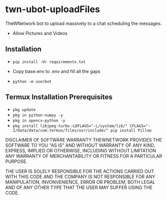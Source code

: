 # twn-ubot-uploadFiles
TheWNetwork bot to upload massively to a chat scheduling the messages.
- Allow Pictures and Videos


## Installation
- ``pip install -Ur requirements.txt``

- Copy base.env to .env and fill all the gaps

- ``python -m userbot`` 

## Termux Installation Prerequisites

- ``pkg update`` 
- ``pkg in python-numpy -y`` 
- ``pkg in opencv-python -y``
- ``pkg install libjpeg-turbo``
-``LDFLAGS="-L/system/lib/" CFLAGS="-I/data/data/com.termux/files/usr/include/" pip install Pillow``

DISCLAIMER OF SOFTWARE WARRANTY
THEWNETWORK PROVIDES THE SOFTWARE TO YOU "AS IS" AND WITHOUT WARRANTY OF ANY KIND, EXPRESS, IMPLIED OR OTHERWISE, INCLUDING WITHOUT LIMITATION ANY WARRANTY OF MERCHANTABILITY OR FITNESS FOR A PARTICULAR PURPOSE.

THE USER IS SOLELY RESPONSIBLE FOR THE ACTIONS CARRIED OUT WITH THIS CODE AND THE COMPANY IS NOT RESPONSIBLE FOR ANY MANIPULATION, INVONVENIENCE, ERROR OR PROBLEM, BOTH LEGAL AND OF ANY OTHER TYPE THAT THE USER MAY SUFFER USING THE CODE.

